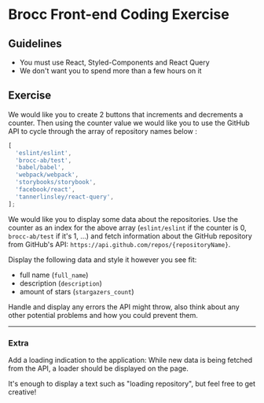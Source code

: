 # Brocc Front-end Coding Exercise

## Guidelines

- You must use React, Styled-Components and React Query
- We don't want you to spend more than a few hours on it

## Exercise

We would like you to create 2 buttons that increments and decrements a counter. Then using the counter value we would like you to use the GitHub API to cycle through the array of repository names below :

```js
[
  'eslint/eslint',
  'brocc-ab/test',
  'babel/babel',
  'webpack/webpack',
  'storybooks/storybook',
  'facebook/react',
  'tannerlinsley/react-query',
];
```

We would like you to display some data about the repositories. Use the counter as an index for the above array (`eslint/eslint` if the counter is 0, `brocc-ab/test` if it's 1, ...) and fetch information about the GitHub repository from GitHub's API: `https://api.github.com/repos/{repositoryName}`.

Display the following data and style it however you see fit:

- full name (`full_name`)
- description (`description`)
- amount of stars (`stargazers_count`)

Handle and display any errors the API might throw, also think about any other potential problems and how you could prevent them.

---

### Extra

Add a loading indication to the application: While new data is being fetched from the API, a loader should be displayed on the page.

It's enough to display a text such as "loading repository", but feel free to get creative!
